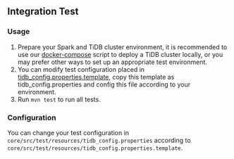 ## Integration Test
### Usage
1. Prepare your Spark and TiDB cluster environment, it is recommended to use our [docker-compose](../../../docker-compose.yaml) script to deploy a TiDB cluster locally, or you may prefer other ways to set up an appropriate test environment.
2. You can modify test configuration placed in [tidb_config.properties.template](./resources/tidb_config.properties.template), copy this template as tidb_config.properties and config this file according to your environment.
3. Run `mvn test` to run all tests.

### Configuration
You can change your test configuration in `core/src/test/resources/tidb_config.properties` according to `core/src/test/resources/tidb_config.properties.template`.